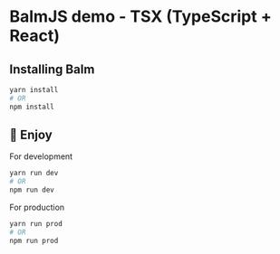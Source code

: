 # BalmJS demo - TSX (TypeScript + React)

## Installing Balm

```sh
yarn install
# OR
npm install
```

## :ghost: Enjoy

For development

```sh
yarn run dev
# OR
npm run dev
```

For production

```sh
yarn run prod
# OR
npm run prod
```
